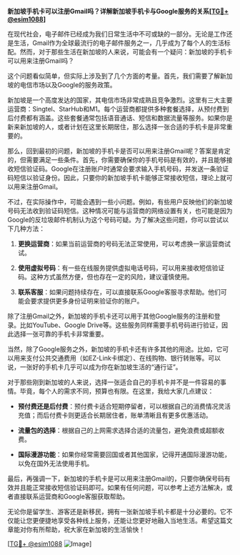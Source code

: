 **新加坡手机卡可以注册Gmail吗？详解新加坡手机卡与Google服务的关系[[TG💪+ @esim1088](https://t.me/s/esim1088)]**

在现代社会，电子邮件已经成为我们日常生活中不可或缺的一部分。无论是工作还是生活，Gmail作为全球最流行的电子邮件服务之一，几乎成为了每个人的生活标配。然而，对于那些生活在新加坡的人来说，可能会有一个疑问：新加坡的手机卡可以用来注册Gmail吗？

这个问题看似简单，但实际上涉及到了几个方面的考量。首先，我们需要了解新加坡的电信市场以及Google的服务政策。

新加坡是一个高度发达的国家，其电信市场非常成熟且竞争激烈。这里有三大主要运营商：Singtel、StarHub和M1。每个运营商都提供多种套餐选择，从预付费到后付费都有涵盖。这些套餐通常包括语音通话、短信和数据流量等服务。如果你是新来新加坡的人，或者计划在这里长期居住，那么选择一张合适的手机卡是非常重要的。

那么，回到最初的问题，新加坡的手机卡是否可以用来注册Gmail呢？答案是肯定的，但需要满足一些条件。首先，你需要确保你的手机号码是有效的，并且能够接收短信验证码。Google在注册账户时通常会要求输入手机号码，并发送一条验证码短信以验证身份。因此，只要你的新加坡手机卡能够正常接收短信，理论上就可以用来注册Gmail。

不过，在实际操作中，可能会遇到一些小问题。例如，有些用户反映他们的新加坡号码无法收到验证码短信。这种情况可能与运营商的网络设置有关，也可能是因为Google的反垃圾邮件机制认为这个号码可疑。为了解决这些问题，你可以尝试以下几种方法：

1. **更换运营商**：如果当前运营商的号码无法正常使用，可以考虑换一家运营商试试。
   
2. **使用虚拟号码**：有一些在线服务提供虚拟电话号码，可以用来接收短信验证码。这种方式虽然方便，但也存在一定的风险，建议谨慎使用。

3. **联系客服**：如果问题持续存在，可以直接联系Google客服寻求帮助。他们可能会要求提供更多身份证明来验证你的账户。

除了注册Gmail之外，新加坡的手机卡还可以用于其他Google服务的注册和登录。比如YouTube、Google Drive等。这些服务同样需要手机号码进行验证，因此选择一张可靠的手机卡非常重要。

当然，除了Google服务之外，新加坡的手机卡还有许多其他的用途。比如，它可以用来支付公共交通费用（如EZ-Link卡绑定）、在线购物、银行转账等。可以说，一张好的手机卡几乎可以成为你在新加坡生活的“通行证”。

对于那些刚到新加坡的人来说，选择一张适合自己的手机卡并不是一件容易的事情。毕竟，每个人的需求不同，预算也有限。在这里，我给大家几点建议：

- **预付费还是后付费**：预付费卡适合短期停留者，可以根据自己的消费情况灵活充值；而后付费卡则更适合长期居住者，账单清晰且有更多优惠活动。
  
- **流量包的选择**：根据自己的上网需求选择合适的流量包，避免浪费或超额收费。

- **国际漫游功能**：如果你经常需要回国或者其他国家，记得开通国际漫游功能，以免在国外无法使用手机。

最后，再强调一下，新加坡的手机卡是可以用来注册Gmail的，只要你确保号码有效并且能正常接收短信验证码即可。如果有任何问题，可以参考上述方法解决，或者直接联系运营商和Google客服获取帮助。

无论你是留学生、游客还是新移民，拥有一张新加坡手机卡都是十分必要的。它不仅能让您更便捷地享受各种线上服务，还能让您更好地融入当地生活。希望这篇文章能对你有所帮助，祝大家在新加坡的生活愉快！

[[TG💪+ @esim1088](https://t.me/s/esim1088) ![Image](https://i.postimg.cc/4NQfJmqS/Snipaste-2025-05-13-00-14-12.png)]